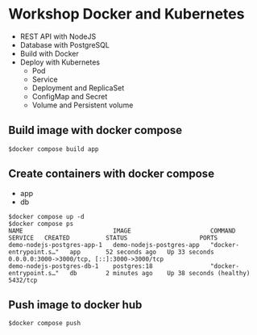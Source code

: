 # Workshop Docker and Kubernetes
* REST API with NodeJS
* Database with PostgreSQL
* Build with Docker
* Deploy with Kubernetes
  * Pod
  * Service
  * Deployment and ReplicaSet
  * ConfigMap and Secret
  * Volume and Persistent volume


## Build image with docker compose
```
$docker compose build app
```

## Create containers with docker compose
* app
* db
```
$docker compose up -d
$docker compose ps
NAME                         IMAGE                      COMMAND                  SERVICE   CREATED          STATUS                    PORTS
demo-nodejs-postgres-app-1   demo-nodejs-postgres-app   "docker-entrypoint.s…"   app       52 seconds ago   Up 33 seconds             0.0.0.0:3000->3000/tcp, [::]:3000->3000/tcp
demo-nodejs-postgres-db-1    postgres:18                "docker-entrypoint.s…"   db        2 minutes ago    Up 38 seconds (healthy)   5432/tcp
```

## Push image to docker hub
```
$docker compose push
```